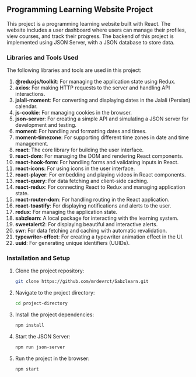 ## Programming Learning Website Project

This project is a programming learning website built with React. The website includes a user dashboard where users can manage their profiles, view courses, and track their progress. The backend of this project is implemented using JSON Server, with a JSON database to store data.

### Libraries and Tools Used

The following libraries and tools are used in this project:

1. **@reduxjs/toolkit**: For managing the application state using Redux.
2. **axios**: For making HTTP requests to the server and handling API interactions.
3. **jalali-moment**: For converting and displaying dates in the Jalali (Persian) calendar.
4. **js-cookie**: For managing cookies in the browser.
5. **json-server**: For creating a simple API and simulating a JSON server for development and testing.
6. **moment**: For handling and formatting dates and times.
7. **moment-timezone**: For supporting different time zones in date and time management.
8. **react**: The core library for building the user interface.
9. **react-dom**: For managing the DOM and rendering React components.
10. **react-hook-form**: For handling forms and validating inputs in React.
11. **react-icons**: For using icons in the user interface.
12. **react-player**: For embedding and playing videos in React components.
13. **react-query**: For data fetching and client-side caching.
14. **react-redux**: For connecting React to Redux and managing application state.
15. **react-router-dom**: For handling routing in the React application.
16. **react-toastify**: For displaying notifications and alerts to the user.
17. **redux**: For managing the application state.
18. **sabzlearn**: A local package for interacting with the learning system.
19. **sweetalert2**: For displaying beautiful and interactive alerts.
20. **swr**: For data fetching and caching with automatic revalidation.
21. **typewriter-effect**: For creating a typewriter animation effect in the UI.
22. **uuid**: For generating unique identifiers (UUIDs).

### Installation and Setup

1. Clone the project repository:

   ```bash
   git clone https://github.com/mrdevrct/Sabzlearn.git
   ```

2. Navigate to the project directory:

   ```bash
   cd project-directory
   ```

3. Install the project dependencies:

   ```bash
   npm install
   ```

4. Start the JSON Server:

   ```bash
   npm run json-server
   ```

5. Run the project in the browser:

   ```bash
   npm start
   ```
